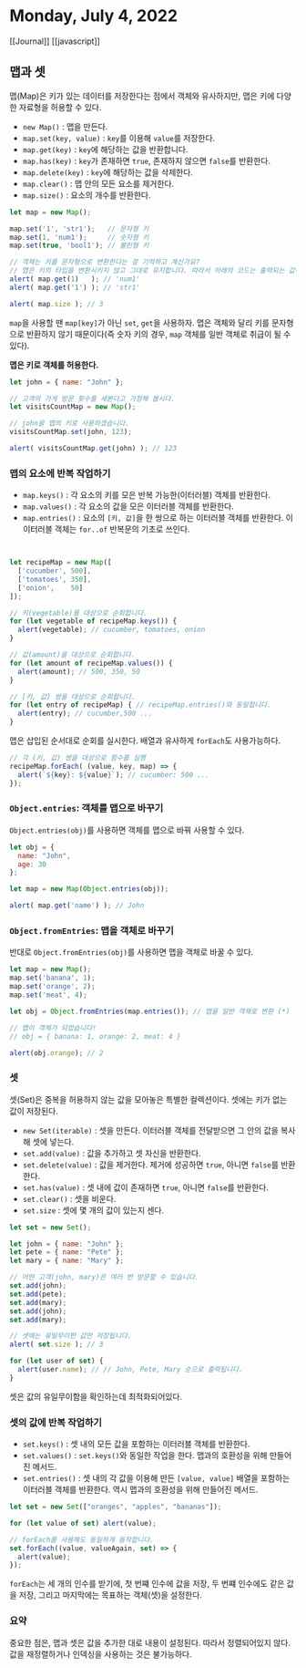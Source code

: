 # Monday, July 4, 2022

[[Journal]]
[[javascript]]

## 맵과 셋

맵(Map)은 키가 있는 데이터를 저장한다는 점에서 객체와 유사하지만, 맵은 키에 다양한 자료형을 허용할 수 있다.

* `new Map()` : 맵을 만든다.
* `map.set(key, value)` : `key`를 이용해 `value`를 저장한다.
* `map.get(key)` : `key`에 해당하는 값을 반환합니다.
* `map.has(key)` : `key`가 존재하면 `true`, 존재하지 않으면 `false`를 반환한다.
* `map.delete(key)` : `key`에 해당하는 값을 삭제한다.
* `map.clear()` : 맵 안의 모든 요소를 제거한다.
* `map.size()` : 요소의 개수를 반환한다.

```js
let map = new Map();

map.set('1', 'str1');   // 문자형 키
map.set(1, 'num1');     // 숫자형 키
map.set(true, 'bool1'); // 불린형 키

// 객체는 키를 문자형으로 변환한다는 걸 기억하고 계신가요?
// 맵은 키의 타입을 변환시키지 않고 그대로 유지합니다. 따라서 아래의 코드는 출력되는 값이 다릅니다.
alert( map.get(1)   ); // 'num1'
alert( map.get('1') ); // 'str1'

alert( map.size ); // 3
```

`map`을 사용할 땐 `map[key]`가 아닌 `set`, `get`을 사용하자. 맵은 객체와 달리 키를 문자형으로 반환하지 않기 때문이다(즉 숫자 키의 경우, `map` 객체를 일반 객체로 취급이 될 수 있다).

**맵은 키로 객체를 허용한다.**

```js
let john = { name: "John" };

// 고객의 가게 방문 횟수를 세본다고 가정해 봅시다.
let visitsCountMap = new Map();

// john을 맵의 키로 사용하겠습니다.
visitsCountMap.set(john, 123);

alert( visitsCountMap.get(john) ); // 123
```

### 맵의 요소에 반복 작업하기

* `map.keys()` : 각 요소의 키를 모은 반복 가능한(이터러블) 객체를 반환한다.
* `map.values()` : 각 요소의 값을 모은 이터러블 객체를 반환한다.
* `map.entries()` : 요소의 `[키, 값]`을 한 쌍으로 하는 이터러블 객체를 반환한다. 이 이터러블 객체는 `for..of` 반복문의 기초로 쓰인다.

```js


let recipeMap = new Map([
  ['cucumber', 500],
  ['tomatoes', 350],
  ['onion',    50]
]);

// 키(vegetable)를 대상으로 순회합니다.
for (let vegetable of recipeMap.keys()) {
  alert(vegetable); // cucumber, tomatoes, onion
}

// 값(amount)을 대상으로 순회합니다.
for (let amount of recipeMap.values()) {
  alert(amount); // 500, 350, 50
}

// [키, 값] 쌍을 대상으로 순회합니다.
for (let entry of recipeMap) { // recipeMap.entries()와 동일합니다.
  alert(entry); // cucumber,500 ...
}
```

맵은 삽입된 순서대로 순회를 실시한다. 배열과 유사하게 `forEach`도 사용가능하다.

```js
// 각 (키, 값) 쌍을 대상으로 함수를 실행
recipeMap.forEach( (value, key, map) => {
  alert(`${key}: ${value}`); // cucumber: 500 ...
});
```

### `Object.entries`: 객체를 맵으로 바꾸기

`Object.entries(obj)`를 사용하면 객체를 맵으로 바꿔 사용할 수 있다.

```js
let obj = {
  name: "John",
  age: 30
};

let map = new Map(Object.entries(obj));

alert( map.get('name') ); // John
```

### `Object.fromEntries`: 맵을 객체로 바꾸기

반대로 `Object.fromEntries(obj)`를 사용하면 맵을 객체로 바꿀 수 있다.

```js
let map = new Map();
map.set('banana', 1);
map.set('orange', 2);
map.set('meat', 4);

let obj = Object.fromEntries(map.entries()); // 맵을 일반 객체로 변환 (*)

// 맵이 객체가 되었습니다!
// obj = { banana: 1, orange: 2, meat: 4 }

alert(obj.orange); // 2
```

### 셋

셋(Set)은 중복을 허용하지 않는 값을 모아놓은 특별한 컬렉션이다. 셋에는 키가 없는 값이 저장된다.

* `new Set(iterable)` : 셋을 만든다. 이터러블 객체를 전달받으면 그 안의 값을 복사해 셋에 넣는다.
* `set.add(value)` : 값을 추가하고 셋 자신을 반환한다.
* `set.delete(value)` : 값을 제거한다. 제거에 성공하면 `true`, 아니면 `false`를 반환한다.
* `set.has(value)` : 셋 내에 값이 존재하면 `true`, 아니면 `false`를 반환한다.
* `set.clear()` : 셋을 비운다.
* `set.size` : 셋에 몇 개의 값이 있는지 센다.

```js
let set = new Set();

let john = { name: "John" };
let pete = { name: "Pete" };
let mary = { name: "Mary" };

// 어떤 고객(john, mary)은 여러 번 방문할 수 있습니다.
set.add(john);
set.add(pete);
set.add(mary);
set.add(john);
set.add(mary);

// 셋에는 유일무이한 값만 저장됩니다.
alert( set.size ); // 3

for (let user of set) {
  alert(user.name); // // John, Pete, Mary 순으로 출력됩니다.
}
```

셋은 값의 유일무이함을 확인하는데 최적화되어있다.

### 셋의 값에 반복 작업하기

* `set.keys()` : 셋 내의 모든 값을 포함하는 이터러블 객체를 반환한다.
* `set.values()` : `set.keys()`와 동일한 작업을 한다. 맵과의 호환성을 위해 만들어진 메서드.
* `set.entries()` : 셋 내의 각 값을 이용해 만든 `[value, value]` 배열을 포함하는 이터러블 객체를 반환한다. 역시 맵과의 호환성을 위해 만들어진 메서드.

```js
let set = new Set(["oranges", "apples", "bananas"]);

for (let value of set) alert(value);

// forEach를 사용해도 동일하게 동작합니다.
set.forEach((value, valueAgain, set) => {
  alert(value);
});
```

`forEach`는 세 개의 인수를 받기에, 첫 번쨰 인수에 값을 저장, 두 번쨰 인수에도 같은 값을 저장, 그리고 마지막에는 목표하는 객체(셋)을 설정한다.

### 요약

중요한 점은, 맵과 셋은 값을 추가한 대로 내용이 설정된다. 따라서 정렬되어있지 않다. 값을 재정렬하거나 인덱싱을 사용하는 것은 불가능하다.